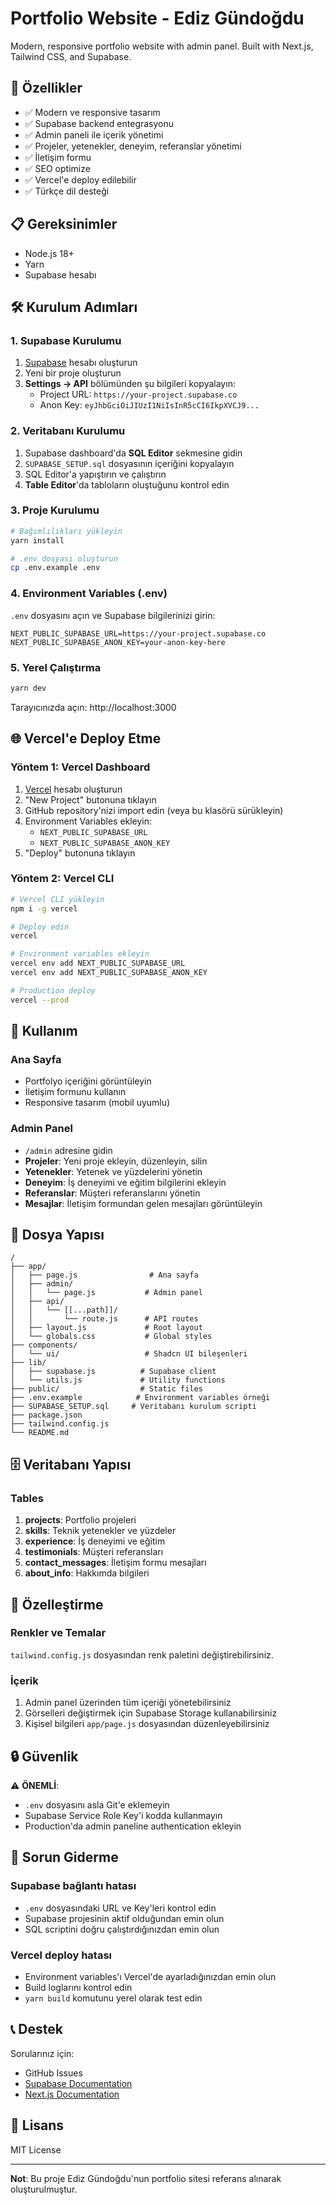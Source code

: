 # Portfolio Website - Ediz Gündoğdu

Modern, responsive portfolio website with admin panel. Built with Next.js, Tailwind CSS, and Supabase.

## 🚀 Özellikler

- ✅ Modern ve responsive tasarım
- ✅ Supabase backend entegrasyonu
- ✅ Admin paneli ile içerik yönetimi
- ✅ Projeler, yetenekler, deneyim, referanslar yönetimi
- ✅ İletişim formu
- ✅ SEO optimize
- ✅ Vercel'e deploy edilebilir
- ✅ Türkçe dil desteği

## 📋 Gereksinimler

- Node.js 18+
- Yarn
- Supabase hesabı

## 🛠️ Kurulum Adımları

### 1. Supabase Kurulumu

1. [Supabase](https://supabase.com) hesabı oluşturun
2. Yeni bir proje oluşturun
3. **Settings → API** bölümünden şu bilgileri kopyalayın:
   - Project URL: `https://your-project.supabase.co`
   - Anon Key: `eyJhbGciOiJIUzI1NiIsInR5cCI6IkpXVCJ9...`

### 2. Veritabanı Kurulumu

1. Supabase dashboard'da **SQL Editor** sekmesine gidin
2. `SUPABASE_SETUP.sql` dosyasının içeriğini kopyalayın
3. SQL Editor'a yapıştırın ve çalıştırın
4. **Table Editor**'da tabloların oluştuğunu kontrol edin

### 3. Proje Kurulumu

```bash
# Bağımlılıkları yükleyin
yarn install

# .env dosyası oluşturun
cp .env.example .env
```

### 4. Environment Variables (.env)

`.env` dosyasını açın ve Supabase bilgilerinizi girin:

```env
NEXT_PUBLIC_SUPABASE_URL=https://your-project.supabase.co
NEXT_PUBLIC_SUPABASE_ANON_KEY=your-anon-key-here
```

### 5. Yerel Çalıştırma

```bash
yarn dev
```

Tarayıcınızda açın: http://localhost:3000

## 🌐 Vercel'e Deploy Etme

### Yöntem 1: Vercel Dashboard

1. [Vercel](https://vercel.com) hesabı oluşturun
2. "New Project" butonuna tıklayın
3. GitHub repository'nizi import edin (veya bu klasörü sürükleyin)
4. Environment Variables ekleyin:
   - `NEXT_PUBLIC_SUPABASE_URL`
   - `NEXT_PUBLIC_SUPABASE_ANON_KEY`
5. "Deploy" butonuna tıklayın

### Yöntem 2: Vercel CLI

```bash
# Vercel CLI yükleyin
npm i -g vercel

# Deploy edin
vercel

# Environment variables ekleyin
vercel env add NEXT_PUBLIC_SUPABASE_URL
vercel env add NEXT_PUBLIC_SUPABASE_ANON_KEY

# Production deploy
vercel --prod
```

## 📱 Kullanım

### Ana Sayfa
- Portfolyo içeriğini görüntüleyin
- İletişim formunu kullanın
- Responsive tasarım (mobil uyumlu)

### Admin Panel
- `/admin` adresine gidin
- **Projeler**: Yeni proje ekleyin, düzenleyin, silin
- **Yetenekler**: Yetenek ve yüzdelerini yönetin
- **Deneyim**: İş deneyimi ve eğitim bilgilerini ekleyin
- **Referanslar**: Müşteri referanslarını yönetin
- **Mesajlar**: İletişim formundan gelen mesajları görüntüleyin

## 📁 Dosya Yapısı

```
/
├── app/
│   ├── page.js                # Ana sayfa
│   ├── admin/
│   │   └── page.js           # Admin panel
│   ├── api/
│   │   └── [[...path]]/
│   │       └── route.js      # API routes
│   ├── layout.js             # Root layout
│   └── globals.css           # Global styles
├── components/
│   └── ui/                   # Shadcn UI bileşenleri
├── lib/
│   ├── supabase.js          # Supabase client
│   └── utils.js             # Utility functions
├── public/                  # Static files
├── .env.example            # Environment variables örneği
├── SUPABASE_SETUP.sql     # Veritabanı kurulum scripti
├── package.json
├── tailwind.config.js
└── README.md
```

## 🗄️ Veritabanı Yapısı

### Tables

1. **projects**: Portfolio projeleri
2. **skills**: Teknik yetenekler ve yüzdeler
3. **experience**: İş deneyimi ve eğitim
4. **testimonials**: Müşteri referansları
5. **contact_messages**: İletişim formu mesajları
6. **about_info**: Hakkımda bilgileri

## 🎨 Özelleştirme

### Renkler ve Temalar

`tailwind.config.js` dosyasından renk paletini değiştirebilirsiniz.

### İçerik

1. Admin panel üzerinden tüm içeriği yönetebilirsiniz
2. Görselleri değiştirmek için Supabase Storage kullanabilirsiniz
3. Kişisel bilgileri `app/page.js` dosyasından düzenleyebilirsiniz

## 🔒 Güvenlik

⚠️ **ÖNEMLİ**: 
- `.env` dosyasını asla Git'e eklemeyin
- Supabase Service Role Key'i kodda kullanmayın
- Production'da admin paneline authentication ekleyin

## 🐛 Sorun Giderme

### Supabase bağlantı hatası
- `.env` dosyasındaki URL ve Key'leri kontrol edin
- Supabase projesinin aktif olduğundan emin olun
- SQL scriptini doğru çalıştırdığınızdan emin olun

### Vercel deploy hatası
- Environment variables'ı Vercel'de ayarladığınızdan emin olun
- Build loglarını kontrol edin
- `yarn build` komutunu yerel olarak test edin

## 📞 Destek

Sorularınız için:
- GitHub Issues
- [Supabase Documentation](https://supabase.com/docs)
- [Next.js Documentation](https://nextjs.org/docs)

## 📄 Lisans

MIT License

---

**Not**: Bu proje Ediz Gündoğdu'nun portfolio sitesi referans alınarak oluşturulmuştur.
